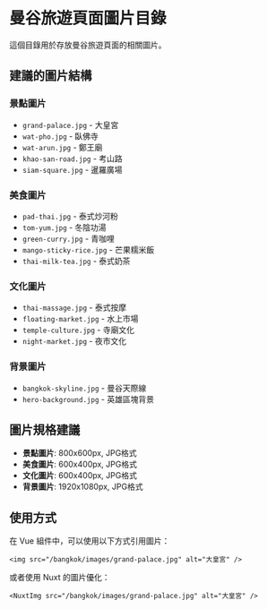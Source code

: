 # 曼谷旅遊頁面圖片目錄

這個目錄用於存放曼谷旅遊頁面的相關圖片。

## 建議的圖片結構

### 景點圖片
- `grand-palace.jpg` - 大皇宮
- `wat-pho.jpg` - 臥佛寺
- `wat-arun.jpg` - 鄭王廟
- `khao-san-road.jpg` - 考山路
- `siam-square.jpg` - 暹羅廣場

### 美食圖片
- `pad-thai.jpg` - 泰式炒河粉
- `tom-yum.jpg` - 冬陰功湯
- `green-curry.jpg` - 青咖哩
- `mango-sticky-rice.jpg` - 芒果糯米飯
- `thai-milk-tea.jpg` - 泰式奶茶

### 文化圖片
- `thai-massage.jpg` - 泰式按摩
- `floating-market.jpg` - 水上市場
- `temple-culture.jpg` - 寺廟文化
- `night-market.jpg` - 夜市文化

### 背景圖片
- `bangkok-skyline.jpg` - 曼谷天際線
- `hero-background.jpg` - 英雄區塊背景

## 圖片規格建議

- **景點圖片**: 800x600px, JPG格式
- **美食圖片**: 600x400px, JPG格式
- **文化圖片**: 600x400px, JPG格式
- **背景圖片**: 1920x1080px, JPG格式

## 使用方式

在 Vue 組件中，可以使用以下方式引用圖片：

```vue
<img src="/bangkok/images/grand-palace.jpg" alt="大皇宮" />
```

或者使用 Nuxt 的圖片優化：

```vue
<NuxtImg src="/bangkok/images/grand-palace.jpg" alt="大皇宮" />
``` 